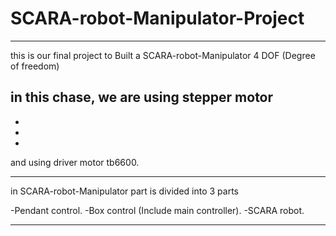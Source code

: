 # SCARA-robot-Manipulator-Project

*********************************************************************************************************

this is our final project
to Built a SCARA-robot-Manipulator 4 DOF (Degree of freedom)

in this chase, we are using stepper motor
-
-
-
-
and using driver motor tb6600.

*********************************************************************************************************

in SCARA-robot-Manipulator part is divided into 3 parts

-Pendant control.
-Box control (Include main controller).
-SCARA robot.

*********************************************************************************************************

